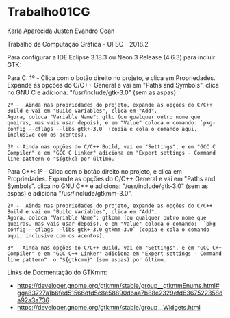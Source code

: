 # Trabalho01CG

Karla Aparecida Justen
Evandro Coan

Trabalho de Computação Gráfica - UFSC - 2018.2


Para configurar a IDE Eclipse 3.18.3 ou Neon.3 Release (4.6.3) para incluir GTK:

Para C:
	1º - Clica com o botão direito no projeto, e clica em Propriedades.
	Expande as opções do C/C++ General e vai em "Paths and Symbols".
	clica no GNU C e adiciona: "/usr/include/gtk-3.0" (sem as aspas)

	2º -  Ainda nas propriedades do projeto, expande as opções do C/C++ Build e vai em "Build Variables", clica em "Add".
	Agora, coloca "Variable Name": gtkc (ou qualquer outro nome que queiras, mas vais usar depois), e em "Value" coloca o comando: `pkg-config --cflags --libs gtk+-3.0` (copia e cola o comando aqui, inclusive com os acentos).

	3º - Ainda nas opções do C/C++ Build, vai em "Settings", e em "GCC C Compiler" e em "GCC C Linker" adiciona em "Expert settings - Command line pattern o "${gtkc} por último.

Para C++:
	1º - Clica com o botão direito no projeto, e clica em Propriedades.
	Expande as opções do C/C++ General e vai em "Paths and Symbols".
	clica no GNU C++ e adiciona: "/usr/include/gtk-3.0" (sem as aspas) e adiciona "/usr/include/gtkmm-3.0".

	2º -  Ainda nas propriedades do projeto, expande as opções do C/C++ Build e vai em "Build Variables", clica em "Add".
	Agora, coloca "Variable Name": gtkcmm (ou qualquer outro nome que queiras, mas vais usar depois), e em "Value" coloca o comando:  `pkg-config --cflags --libs gtk+-3.0 gtkmm-3.0` (copia e cola o comando aqui, inclusive com os acentos).

	3º - Ainda nas opções do C/C++ Build, vai em "Settings", e em "GCC C++ Compiler" e em "GCC C++ Linker" adiciona em "Expert settings - Command line pattern"  o "${gtkcmm}" (sem aspas) por último.


Links de Docmentação do GTKmm:
- https://developer.gnome.org/gtkmm/stable/group__gtkmmEnums.html#gga83727a1b6fed51566dfd5c8e58890dbaa7b88e2329efd6367522358da92a3a736
- https://developer.gnome.org/gtkmm/stable/group__Widgets.html

